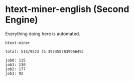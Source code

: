 # htext-miner-english (Second Engine)

Everything doing here is automated.

```
htext-miner

total: 514/9523 (5.39745878399664%)

job0: 115
job1: 130
job2: 177
job3: 92
```